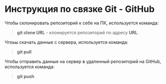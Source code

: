 # Инструкция по связке Git - GitHub

Чтобы склонировать репозиторий к себе на ПК, используется команда:
>**git clone URL** - клонируется репозиторий по адресу **URL**.

Чтоьы скачать данные с сервера, используется команда:
>**git pull**


 Чтобы отправить данные на сервер в удаленный репозиторий на GitHub, используется команда:
 >**git push**